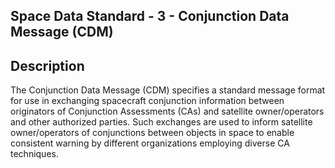 ## Space Data Standard - 3 - Conjunction Data Message (CDM)


## Description

The Conjunction Data Message (CDM) specifies a standard message format for use in exchanging spacecraft conjunction information between originators of Conjunction Assessments (CAs) and satellite owner/operators and other authorized parties. Such exchanges are used to inform satellite owner/operators of conjunctions between objects in space to enable consistent warning by different organizations employing diverse CA techniques. 
